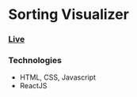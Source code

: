 # Sorting Visualizer

### [Live](https://sorting-visualizer-gold.vercel.app/)

### Technologies
  * HTML, CSS, Javascript
  * ReactJS
